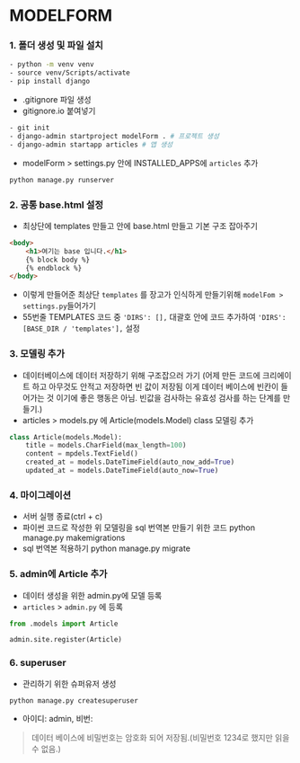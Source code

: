 # MODELFORM
### 1. 폴더 생성 및 파일 설치
```bash
- python -m venv venv
- source venv/Scripts/activate
- pip install django
```
- .gitignore 파일 생성
- gitignore.io 붙여넣기
```bash
- git init
- django-admin startproject modelForm . # 프로젝트 생성
- django-admin startapp articles # 앱 생성
```
- modelForm > settings.py 안에 INSTALLED_APPS에 `articles` 추가
```bash
python manage.py runserver
```

### 2. 공통 base.html 설정
- 최상단에 templates 만들고 안에 base.html 만들고 기본 구조 잡아주기
```html
<body>
    <h1>여기는 base 입니다.</h1>
    {% block body %}
    {% endblock %}
</body>
```
- 이렇게 만들어준 최상단 `templates` 를 장고가 인식하게 만들기위해 `modelFom > settings.py`들어가기
- 55번줄 TEMPLATES 코드 중 `'DIRS': [],` 대괄호 안에 코드 추가하여 `'DIRS': [BASE_DIR / 'templates'],` 설정

### 3. 모델링 추가
- 데이터베이스에 데이터 저장하기 위해 구조잡으러 가기
(어제 만든 코드에 크리에이트 하고 아무것도 안적고 저장하면 빈 값이 저장됨
이게 데이터 베이스에 빈칸이 들어가는 것 이기에 좋은 행동은 아님.
빈값을 검사하는 유효성 검사를 하는 단계를 만들기.)
- articles > models.py 에 Article(models.Model) class 모델링 추가
```python
class Article(models.Model):
    title = models.CharField(max_length=100)
    content = mpdels.TextField()
    created_at = models.DateTimeField(auto_now_add=True)
    updated_at = models.DateTimeField(auto_now=True)
```

### 4. 마이그레이션
- 서버 실행 종료(ctrl + c)
- 파이썬 코드로 작성한 위 모델링을 sql 번역본 만들기 위한 코드
python manage.py makemigrations
- sql 번역본 적용하기
python manage.py migrate

### 5. admin에 Article 추가
- 데이터 생성을 위한 admin.py에 모델 등록
- `articles` > `admin.py` 에 등록
```python
from .models import Article

admin.site.register(Article)
```

### 6. superuser
- 관리하기 위한 슈퍼유저 생성
```bash
python manage.py createsuperuser
```
- 아이디: admin, 비번:
> 데이터 베이스에 비밀번호는 암호화 되어 저장됨.(비밀번호 1234로 했지만 읽을 수 없음.)